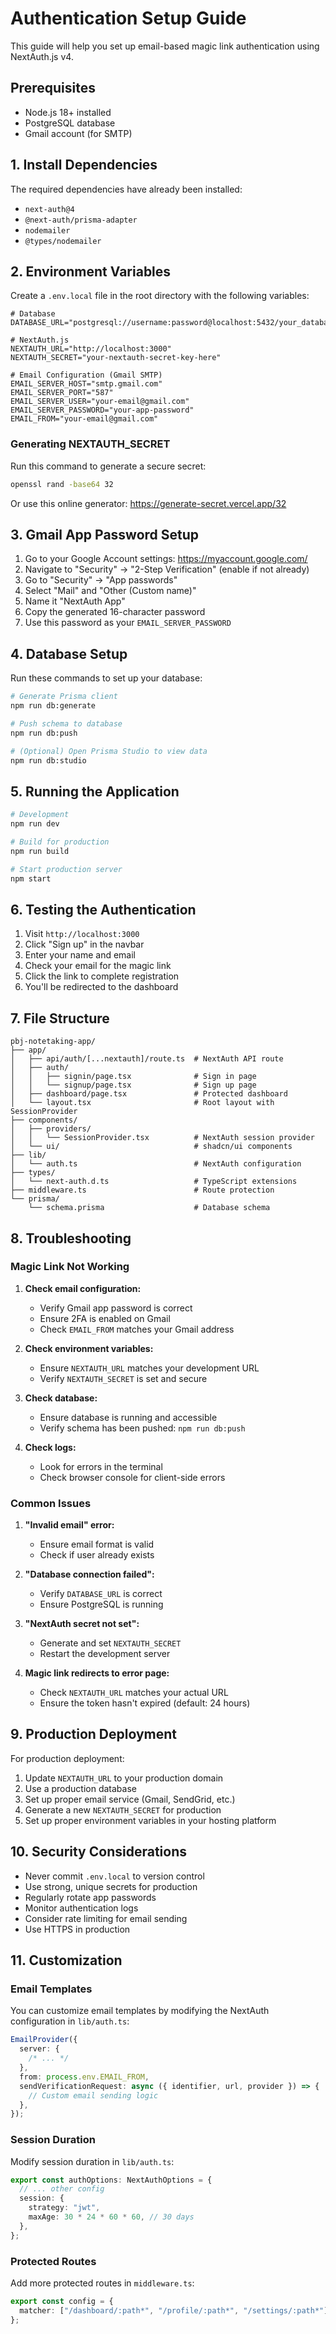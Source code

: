 # Authentication Setup Guide

This guide will help you set up email-based magic link authentication using NextAuth.js v4.

## Prerequisites

- Node.js 18+ installed
- PostgreSQL database
- Gmail account (for SMTP)

## 1. Install Dependencies

The required dependencies have already been installed:

- `next-auth@4`
- `@next-auth/prisma-adapter`
- `nodemailer`
- `@types/nodemailer`

## 2. Environment Variables

Create a `.env.local` file in the root directory with the following variables:

```env
# Database
DATABASE_URL="postgresql://username:password@localhost:5432/your_database"

# NextAuth.js
NEXTAUTH_URL="http://localhost:3000"
NEXTAUTH_SECRET="your-nextauth-secret-key-here"

# Email Configuration (Gmail SMTP)
EMAIL_SERVER_HOST="smtp.gmail.com"
EMAIL_SERVER_PORT="587"
EMAIL_SERVER_USER="your-email@gmail.com"
EMAIL_SERVER_PASSWORD="your-app-password"
EMAIL_FROM="your-email@gmail.com"
```

### Generating NEXTAUTH_SECRET

Run this command to generate a secure secret:

```bash
openssl rand -base64 32
```

Or use this online generator: https://generate-secret.vercel.app/32

## 3. Gmail App Password Setup

1. Go to your Google Account settings: https://myaccount.google.com/
2. Navigate to "Security" → "2-Step Verification" (enable if not already)
3. Go to "Security" → "App passwords"
4. Select "Mail" and "Other (Custom name)"
5. Name it "NextAuth App"
6. Copy the generated 16-character password
7. Use this password as your `EMAIL_SERVER_PASSWORD`

## 4. Database Setup

Run these commands to set up your database:

```bash
# Generate Prisma client
npm run db:generate

# Push schema to database
npm run db:push

# (Optional) Open Prisma Studio to view data
npm run db:studio
```

## 5. Running the Application

```bash
# Development
npm run dev

# Build for production
npm run build

# Start production server
npm start
```

## 6. Testing the Authentication

1. Visit `http://localhost:3000`
2. Click "Sign up" in the navbar
3. Enter your name and email
4. Check your email for the magic link
5. Click the link to complete registration
6. You'll be redirected to the dashboard

## 7. File Structure

```
pbj-notetaking-app/
├── app/
│   ├── api/auth/[...nextauth]/route.ts  # NextAuth API route
│   ├── auth/
│   │   ├── signin/page.tsx              # Sign in page
│   │   └── signup/page.tsx              # Sign up page
│   ├── dashboard/page.tsx               # Protected dashboard
│   └── layout.tsx                       # Root layout with SessionProvider
├── components/
│   ├── providers/
│   │   └── SessionProvider.tsx          # NextAuth session provider
│   └── ui/                              # shadcn/ui components
├── lib/
│   └── auth.ts                          # NextAuth configuration
├── types/
│   └── next-auth.d.ts                   # TypeScript extensions
├── middleware.ts                        # Route protection
└── prisma/
    └── schema.prisma                    # Database schema
```

## 8. Troubleshooting

### Magic Link Not Working

1. **Check email configuration:**

   - Verify Gmail app password is correct
   - Ensure 2FA is enabled on Gmail
   - Check `EMAIL_FROM` matches your Gmail address

2. **Check environment variables:**

   - Ensure `NEXTAUTH_URL` matches your development URL
   - Verify `NEXTAUTH_SECRET` is set and secure

3. **Check database:**

   - Ensure database is running and accessible
   - Verify schema has been pushed: `npm run db:push`

4. **Check logs:**
   - Look for errors in the terminal
   - Check browser console for client-side errors

### Common Issues

1. **"Invalid email" error:**

   - Ensure email format is valid
   - Check if user already exists

2. **"Database connection failed":**

   - Verify `DATABASE_URL` is correct
   - Ensure PostgreSQL is running

3. **"NextAuth secret not set":**

   - Generate and set `NEXTAUTH_SECRET`
   - Restart the development server

4. **Magic link redirects to error page:**
   - Check `NEXTAUTH_URL` matches your actual URL
   - Ensure the token hasn't expired (default: 24 hours)

## 9. Production Deployment

For production deployment:

1. Update `NEXTAUTH_URL` to your production domain
2. Use a production database
3. Set up proper email service (Gmail, SendGrid, etc.)
4. Generate a new `NEXTAUTH_SECRET` for production
5. Set up proper environment variables in your hosting platform

## 10. Security Considerations

- Never commit `.env.local` to version control
- Use strong, unique secrets for production
- Regularly rotate app passwords
- Monitor authentication logs
- Consider rate limiting for email sending
- Use HTTPS in production

## 11. Customization

### Email Templates

You can customize email templates by modifying the NextAuth configuration in `lib/auth.ts`:

```typescript
EmailProvider({
  server: {
    /* ... */
  },
  from: process.env.EMAIL_FROM,
  sendVerificationRequest: async ({ identifier, url, provider }) => {
    // Custom email sending logic
  },
});
```

### Session Duration

Modify session duration in `lib/auth.ts`:

```typescript
export const authOptions: NextAuthOptions = {
  // ... other config
  session: {
    strategy: "jwt",
    maxAge: 30 * 24 * 60 * 60, // 30 days
  },
};
```

### Protected Routes

Add more protected routes in `middleware.ts`:

```typescript
export const config = {
  matcher: ["/dashboard/:path*", "/profile/:path*", "/settings/:path*"],
};
```
